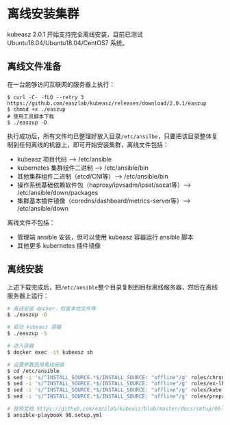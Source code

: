# 离线安装集群

kubeasz 2.0.1 开始支持完全离线安装，目前已测试 Ubuntu16.04/Ubuntu18.04/CentOS7 系统。

## 离线文件准备

在一台能够访问互联网的服务器上执行：

```
$ curl -C- -fLO --retry 3 https://github.com/easzlab/kubeasz/releases/download/2.0.1/easzup
$ chmod +x ./easzup
# 使用工具脚本下载
$ ./easzup -D
```

执行成功后，所有文件均已整理好放入目录`/etc/ansilbe`，只要把该目录整体复制到任何离线的机器上，即可开始安装集群，离线文件包括：

- kubeasz 项目代码 --> /etc/ansible
- kubernetes 集群组件二进制 --> /etc/ansible/bin
- 其他集群组件二进制（etcd/CNI等）--> /etc/ansible/bin
- 操作系统基础依赖软件包（haproxy/ipvsadm/ipset/socat等）--> /etc/ansible/down/packages
- 集群基本插件镜像（coredns/dashboard/metrics-server等）--> /etc/ansible/down

离线文件不包括：

- 管理端 ansible 安装，但可以使用 kubeasz 容器运行 ansible 脚本
- 其他更多 kubernetes 插件镜像

## 离线安装

上述下载完成后，把`/etc/ansible`整个目录复制到目标离线服务器，然后在离线服务器上运行：

``` bash
# 离线安装 docker，检查本地文件等
$ ./easzup -D

# 启动 kubeasz 容器
$ ./easzup -S

# 进入容器
$ docker exec -it kubeasz sh

# 设置参数启用离线安装
$ cd /etc/ansible
$ sed -i 's/^INSTALL_SOURCE.*$/INSTALL_SOURCE: "offline"/g' roles/chrony/defaults/main.yml
$ sed -i 's/^INSTALL_SOURCE.*$/INSTALL_SOURCE: "offline"/g' roles/ex-lb/defaults/main.yml
$ sed -i 's/^INSTALL_SOURCE.*$/INSTALL_SOURCE: "offline"/g' roles/kube-node/defaults/main.yml
$ sed -i 's/^INSTALL_SOURCE.*$/INSTALL_SOURCE: "offline"/g' roles/prepare/defaults/main.yml

# 按照文档 https://github.com/easzlab/kubeasz/blob/master/docs/setup/00-planning_and_overall_intro.md 集群规划后安装
$ ansible-playbook 90.setup.yml
```
